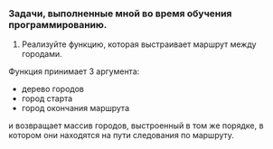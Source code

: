 ### Задачи, выполненные мной во время обучения программированию.
1. Реализуйте функцию, которая выстраивает маршрут между городами.

Функция принимает 3 аргумента:
- дерево городов
- город старта
- город окончания маршрута

и возвращает массив городов, выстроенный в том же порядке, в котором они находятся на пути следования по маршруту.
